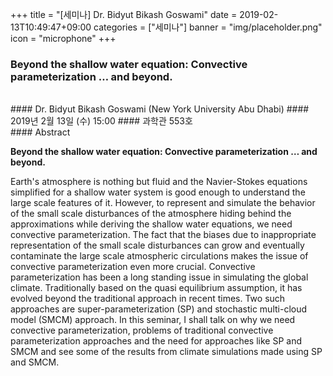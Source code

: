 +++
title = "[세미나] Dr. Bidyut Bikash Goswami"
date = 2019-02-13T10:49:47+09:00
categories = ["세미나"]
banner = "img/placeholder.png"
icon = "microphone"
+++
### Beyond the shallow water equation: Convective parameterization … and beyond.
<br>
#### Dr. Bidyut Bikash Goswami (New York University Abu Dhabi)
#### 2019년 2월 13일 (수) 15:00
#### 과학관 553호
<br>
#### Abstract

**Beyond the shallow water equation: Convective parameterization … and beyond.**

Earth's atmosphere is nothing but fluid and the Navier-Stokes equations
simplified for a shallow water system is good enough to understand the large scale
features of it. However, to represent and simulate the behavior of the small scale
disturbances of the atmosphere hiding behind the approximations while deriving the
shallow water equations, we need convective parameterization. The fact that the biases
due to inappropriate representation of the small scale disturbances can grow and
eventually contaminate the large scale atmospheric circulations makes the issue of
convective parameterization even more crucial. Convective parameterization has been a
long standing issue in simulating the global climate. Traditionally based on the quasi
equilibrium assumption, it has evolved beyond the traditional approach in recent times.
Two such approaches are super-parameterization (SP) and stochastic multi-cloud model
(SMCM) approach.
In this seminar, I shall talk on why we need convective parameterization, problems of
traditional convective parameterization approaches and the need for approaches like SP
and SMCM and see some of the results from climate simulations made using SP and
SMCM.

